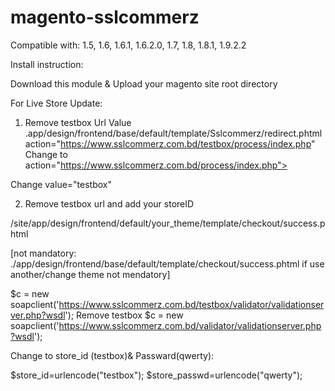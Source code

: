 # magento-sslcommerz

Compatible with: 1.5, 1.6, 1.6.1, 1.6.2.0, 1.7, 1.8, 1.8.1, 1.9.2.2

Install instruction:

Download this module & Upload your magento site root directory  


For Live Store Update:

1. Remove testbox  Url  Value .app/design/frontend/base/default/template/Sslcommerz/redirect.phtml
action="https://www.sslcommerz.com.bd/testbox/process/index.php" Change to 
action="https://www.sslcommerz.com.bd/process/index.php">


<input type="hidden" name="store_id" value="test"> Change value="testbox" 

2. Remove testbox url and add your storeID

/site/app/design/frontend/default/your_theme/template/checkout/success.phtml 

[not mandatory: ./app/design/frontend/base/default/template/checkout/success.phtml if use another/change theme not mendatory]


$c = new soapclient('https://www.sslcommerz.com.bd/testbox/validator/validationserver.php?wsdl');  Remove testbox
$c = new soapclient('https://www.sslcommerz.com.bd/validator/validationserver.php?wsdl');

Change to store_id (testbox)& Passward(qwerty):
 
$store_id=urlencode("testbox");
$store_passwd=urlencode("qwerty");
